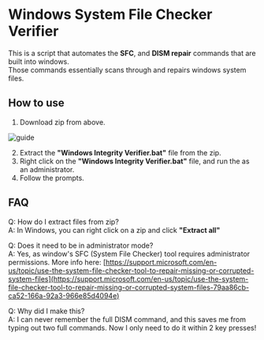 # Windows System File Checker Verifier

This is a script that automates the **SFC**, and **DISM repair** commands that are built into windows.  
Those commands essentially scans through and repairs windows system files.  

## How to use
1. Download zip from above. 

![guide](https://user-images.githubusercontent.com/37534421/223638223-9889b1d3-1417-43d6-aeec-a1603fa55699.png)


2. Extract the **"Windows Integrity Verifier.bat"** file from the zip.
3. Right click on the **"Windows Integrity Verifier.bat"** file, and run the as an administrator.
4. Follow the prompts.

## FAQ

Q: How do I extract files from zip?  
A: In Windows, you can right click on a zip and click **"Extract all"**  

Q: Does it need to be in administrator mode?  
A: Yes, as window's SFC (System File Checker) tool requires administrator permissions. More info here: [https://support.microsoft.com/en-us/topic/use-the-system-file-checker-tool-to-repair-missing-or-corrupted-system-files](https://support.microsoft.com/en-us/topic/use-the-system-file-checker-tool-to-repair-missing-or-corrupted-system-files-79aa86cb-ca52-166a-92a3-966e85d4094e)  

Q: Why did I make this?  
A: I can never remember the full DISM command, and this saves me from typing out two full commands. Now I only need to do it within 2 key presses!  
